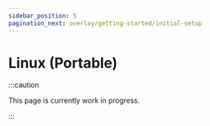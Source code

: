 ```yaml
---
sidebar_position: 5
pagination_next: overlay/getting-started/initial-setup
---
```


# Linux (Portable)

:::caution

This page is currently work in progress.

:::
